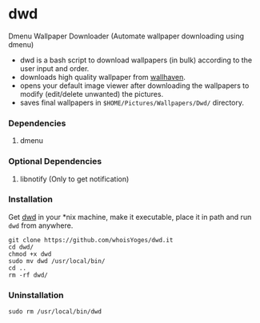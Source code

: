 # dwd
Dmenu Wallpaper Downloader (Automate wallpaper downloading using dmenu)

- dwd is a bash script to download wallpapers (in bulk) according to the user input and order.
- downloads high quality wallpaper from [wallhaven](https://wallhaven.cc).
- opens your default image viewer after downloading the wallpapers to modify (edit/delete unwanted) the pictures.
- saves final wallpapers in `$HOME/Pictures/Wallpapers/Dwd/` directory.

### Dependencies
1. dmenu

### Optional Dependencies
1. libnotify (Only to get notification)

### Installation
Get [dwd](dwd) in your \*nix machine, make it executable, place it in path and run `dwd` from anywhere.
```
git clone https://github.com/whoisYoges/dwd.it
cd dwd/
chmod +x dwd
sudo mv dwd /usr/local/bin/
cd ..
rm -rf dwd/
```

### Uninstallation
```
sudo rm /usr/local/bin/dwd
```
